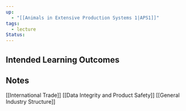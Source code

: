 ```yaml
---
up:
  - "[[Animals in Extensive Production Systems 1|APS1]]"
tags:
  - lecture
Status:
---
```

## Intended Learning Outcomes

## Notes
[[International Trade]]
[[Data Integrity and Product Safety]]
[[General Industry Structure]]